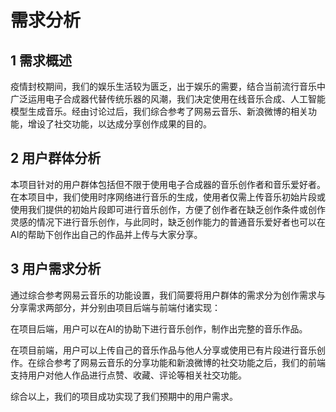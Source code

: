 # **需求分析**

## 1 需求概述

疫情封校期间，我们的娱乐生活较为匮乏，出于娱乐的需要，结合当前流行音乐中广泛运用电子合成器代替传统乐器的风潮，我们决定使用在线音乐合成、人工智能模型生成音乐。经由讨论过后，我们综合参考了网易云音乐、新浪微博的相关功能，增设了社交功能，以达成分享创作成果的目的。

## 2 用户群体分析

本项目针对的用户群体包括但不限于使用电子合成器的音乐创作者和音乐爱好者。在本项目中，我们使用时序网络进行音乐的生成，使用者仅需上传音乐初始片段或使用我们提供的初始片段即可进行音乐创作，方便了创作者在缺乏创作条件或创作灵感的情况下进行音乐创作，与此同时，缺乏创作能力的普通音乐爱好者也可以在AI的帮助下创作出自己的作品并上传与大家分享。

## 3 用户需求分析

通过综合参考网易云音乐的功能设置，我们简要将用户群体的需求分为创作需求与分享需求两部分，并分别由项目后端与前端付诸实现：

在项目后端，用户可以在AI的协助下进行音乐创作，制作出完整的音乐作品。

在项目前端，用户可以上传自己的音乐作品与他人分享或使用已有片段进行音乐创作。在综合参考了网易云音乐的分享功能和新浪微博的社交功能之后，我们的前端支持用户对他人作品进行点赞、收藏、评论等相关社交功能。

综合以上，我们的项目成功实现了我们预期中的用户需求。